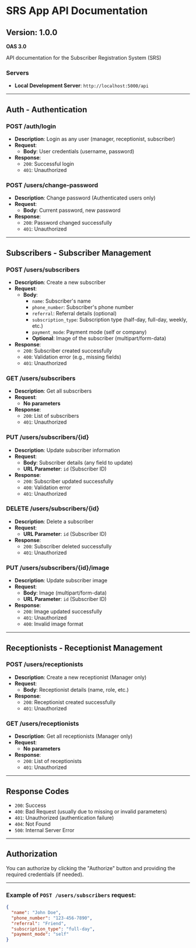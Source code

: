 # SRS App API Documentation

## Version: 1.0.0
**OAS 3.0**

API documentation for the Subscriber Registration System (SRS)

### **Servers**
- **Local Development Server**: `http://localhost:5000/api`

---

## **Auth - Authentication**

### **POST /auth/login**
- **Description**: Login as any user (manager, receptionist, subscriber)
- **Request**: 
  - **Body**: User credentials (username, password)
- **Response**: 
  - `200`: Successful login
  - `401`: Unauthorized

### **POST /users/change-password**
- **Description**: Change password (Authenticated users only)
- **Request**: 
  - **Body**: Current password, new password
- **Response**: 
  - `200`: Password changed successfully
  - `401`: Unauthorized

---

## **Subscribers - Subscriber Management**

### **POST /users/subscribers**
- **Description**: Create a new subscriber
- **Request**: 
  - **Body**:
    - `name`: Subscriber's name
    - `phone_number`: Subscriber's phone number
    - `referral`: Referral details (optional)
    - `subscription_type`: Subscription type (half-day, full-day, weekly, etc.)
    - `payment_mode`: Payment mode (self or company)
    - **Optional**: Image of the subscriber (multipart/form-data)
- **Response**:
  - `200`: Subscriber created successfully
  - `400`: Validation error (e.g., missing fields)
  - `401`: Unauthorized

### **GET /users/subscribers**
- **Description**: Get all subscribers
- **Request**: 
  - **No parameters**
- **Response**:
  - `200`: List of subscribers
  - `401`: Unauthorized

### **PUT /users/subscribers/{id}**
- **Description**: Update subscriber information
- **Request**:
  - **Body**: Subscriber details (any field to update)
  - **URL Parameter**: `id` (Subscriber ID)
- **Response**:
  - `200`: Subscriber updated successfully
  - `400`: Validation error
  - `401`: Unauthorized

### **DELETE /users/subscribers/{id}**
- **Description**: Delete a subscriber
- **Request**:
  - **URL Parameter**: `id` (Subscriber ID)
- **Response**:
  - `200`: Subscriber deleted successfully
  - `401`: Unauthorized

### **PUT /users/subscribers/{id}/image**
- **Description**: Update subscriber image
- **Request**:
  - **Body**: Image (multipart/form-data)
  - **URL Parameter**: `id` (Subscriber ID)
- **Response**:
  - `200`: Image updated successfully
  - `401`: Unauthorized
  - `400`: Invalid image format

---

## **Receptionists - Receptionist Management**

### **POST /users/receptionists**
- **Description**: Create a new receptionist (Manager only)
- **Request**:
  - **Body**: Receptionist details (name, role, etc.)
- **Response**:
  - `200`: Receptionist created successfully
  - `401`: Unauthorized

### **GET /users/receptionists**
- **Description**: Get all receptionists (Manager only)
- **Request**:
  - **No parameters**
- **Response**:
  - `200`: List of receptionists
  - `401`: Unauthorized

---

## **Response Codes**
- `200`: Success
- `400`: Bad Request (usually due to missing or invalid parameters)
- `401`: Unauthorized (authentication failure)
- `404`: Not Found
- `500`: Internal Server Error

---

## **Authorization**
You can authorize by clicking the "Authorize" button and providing the required credentials (if needed).

---

### Example of `POST /users/subscribers` request:
```json
{
  "name": "John Doe",
  "phone_number": "123-456-7890",
  "referral": "Friend",
  "subscription_type": "full-day",
  "payment_mode": "self"
}
